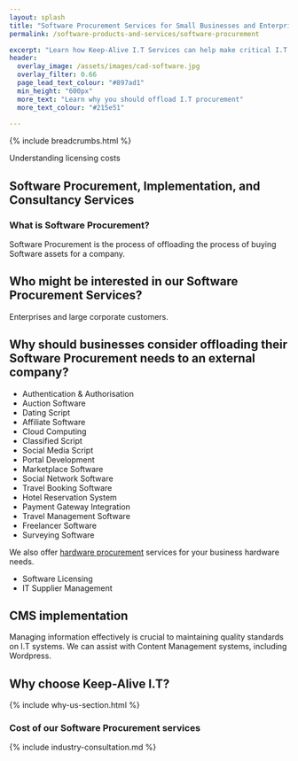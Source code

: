 ```yaml
---
layout: splash
title: "Software Procurement Services for Small Businesses and Enterprises"
permalink: /software-products-and-services/software-procurement

excerpt: "Learn how Keep-Alive I.T Services can help make critical I.T Software decisions and develop bespoke Software solutions for your business."
header:
  overlay_image: /assets/images/cad-software.jpg
  overlay_filter: 0.66 
  page_lead_text_colour: "#897ad1"
  min_height: "600px"
  more_text: "Learn why you should offload I.T procurement"
  more_text_colour: "#215e51"
  
---
```


{% include breadcrumbs.html %}

Understanding licensing costs

## Software Procurement, Implementation, and Consultancy Services

### What is Software Procurement?
Software Procurement is the process of offloading the process of buying Software assets for a company.

## Who might be interested in our Software Procurement Services?
Enterprises and large corporate customers.

## Why should businesses consider offloading their Software Procurement needs to an external company?


- Authentication & Authorisation
- Auction Software
- Dating Script
- Affiliate Software
- Cloud Computing
- Classified Script
- Social Media Script
- Portal Development
- Marketplace Software
- Social Network Software
- Travel Booking Software
- Hotel Reservation System
- Payment Gateway Integration
- Travel Management Software
- Freelancer Software
- Surveying Software

We also offer <a href="">hardware procurement</a> services for your business hardware needs.

- Software Licensing
- IT Supplier Management


## CMS implementation
Managing information effectively is crucial to maintaining quality standards on I.T systems. We can assist with Content Management systems, including Wordpress.


## Why choose Keep-Alive I.T?
{% include why-us-section.html %}

### Cost of our Software Procurement services

{% include industry-consultation.md %}